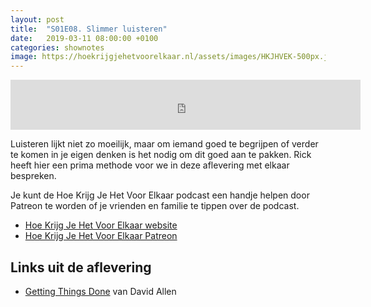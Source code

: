 ```yaml
---
layout: post
title:  "S01E08. Slimmer luisteren"
date:   2019-03-11 08:00:00 +0100
categories: shownotes
image: https://hoekrijgjehetvoorelkaar.nl/assets/images/HKJHVEK-500px.jpg
---
```


<iframe width="560" height="80" scrolling="no" frameborder="no" src="https://fireside.fm/s/R68v5wVn+hPSYNaqY/iframe"></iframe>

Luisteren lijkt niet zo moeilijk, maar om iemand goed te begrijpen of verder te komen in je eigen denken is het nodig om dit goed aan te pakken. Rick heeft hier een prima methode voor we in deze aflevering met elkaar bespreken.

Je kunt de Hoe Krijg Je Het Voor Elkaar podcast een handje helpen door Patreon te worden of je vrienden en familie te tippen over de podcast.

- [Hoe Krijg Je Het Voor Elkaar website](https://hoekrijgjehetvoorelkaar.nl)
- [Hoe Krijg Je Het Voor Elkaar Patreon](http://patreon.com/reinier)

## Links uit de aflevering

- [Getting Things Done](https://www.goodreads.com/book/show/1633.Getting_Things_Done) van David Allen